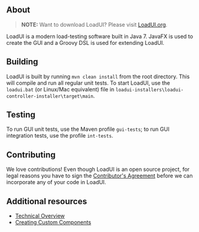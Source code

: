 About
-----

> **NOTE:** Want to download LoadUI? Please visit [LoadUI.org](http://loadui.org).

LoadUI is a modern load-testing software built in Java 7. JavaFX is used to create the GUI and a Groovy DSL is used for extending LoadUI.


Building
---------

LoadUI is built by running `mvn clean install` from the root directory. This will compile and run all regular unit tests. To start LoadUI, use the `loadui.bat` (or Linux/Mac equivalent) file in `loadui-installers\loadui-controller-installer\target\main`.

Testing
-------

To run GUI unit tests, use the Maven profile `gui-tests`; to run GUI integration tests, use the profile `int-tests`.


Contributing
------------

We love contributions! Even though LoadUI is an open source project, for legal reasons you have to sign the [Contributor's Agreement](http://www.soapui.org/Developers-Corner/contribute-to-soapui.html) before we can incorporate any of your code in LoadUI.


Additional resources
--------------------
* [Technical Overview](http://www.loadui.org/Developers-Corner/technical-overview.html)
* [Creating Custom Components](http://www.loadui.org/Developers-Corner/custom-component-reference-new.html)
